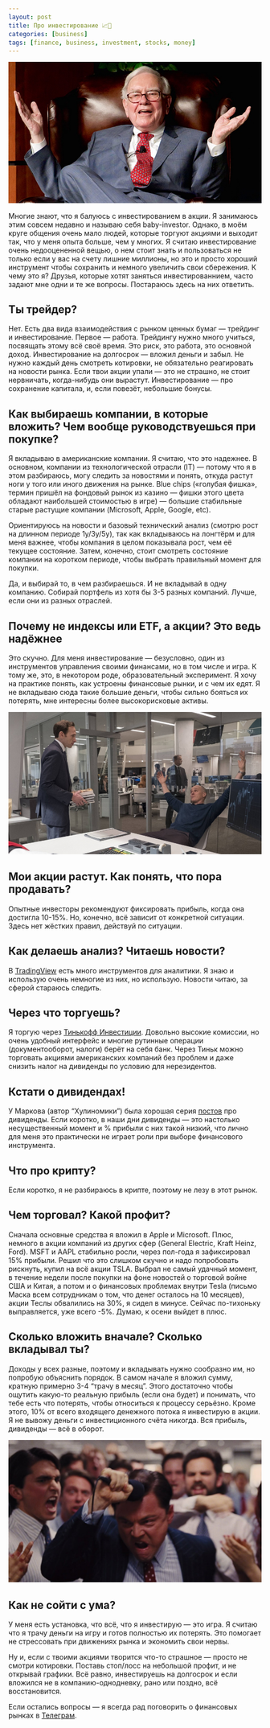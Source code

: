 ```yaml
---
layout: post
title: Про инвестирование 📈💸
categories: [business]
tags: [finance, business, investment, stocks, money]
---
```


![Warren Buffett](/static/blog/20190713/buffett.jpg)    

Многие знают, что я балуюсь с инвестированием в акции. Я занимаюсь этим совсем недавно и называю себя baby-investor. Однако, в моём круге общения очень мало людей, которые торгуют акциями и выходит так, что у меня опыта больше, чем у многих. Я считаю инвестирование очень недооцененной вещью, о нем стоит знать и пользоваться не только если у вас на счету лишние миллионы, но это и просто хороший инструмент чтобы сохранить и немного увеличить свои сбережения. К чему это я? Друзья, которые хотят заняться инвестированнием, часто задают мне одни и те же вопросы. Постараюсь здесь на них ответить.  

<!--more-->

## Ты трейдер? ##  

Нет. Есть два вида взаимодействия с рынком ценных бумаг — трейдинг и инвестирование. Первое — работа. Трейдингу нужно много учиться, посвящать этому всё своё время. Это риск, это работа, это основной доход. Инвестирование на долгосрок — вложил деньги и забыл. Не нужно каждый день смотреть котировки, не обязательно реагировать на новости рынка. Если твои акции упали — это не страшно, не стоит нервничать, когда-нибудь они вырастут. Инвестирование — про сохранение капитала, и, если повезёт, небольшие бонусы.  

## Как выбираешь компании, в которые вложить? Чем вообще руководствуешься при покупке? ##  

Я вкладываю в американские компании. Я считаю, что это надежнее. В основном, компании из технологической отрасли (IT) — потому что я в этом разбираюсь, могу следить за новостями и понять, откуда растут ноги у того или иного движения на рынке. Blue chips («голубая фишка», термин пришёл на фондовый рынок из казино — фишки этого цвета обладают наибольшей стоимостью в игре) — большие стабильные старые растущие компании (Microsoft, Apple, Google, etc).  

Ориентируюсь на новости и базовый технический анализ (смотрю рост на длинном периоде 1y/3y/5y), так как вкладываюсь на лонгтёрм и для меня важнее, чтобы компания в целом показывала рост, чем её текущее состояние. Затем, конечно, стоит смотреть состояние компании на коротком периоде, чтобы выбрать правильный момент для покупки.  

Да, и выбирай то, в чем разбираешься. И не вкладывай в одну компанию. Собирай портфель из хотя бы 3-5 разных компаний. Лучше, если они из разных отраслей.  

## Почему не индексы или ETF, а акции? Это ведь надёжнее ##  

Это скучно. Для меня инвестирование — безусловно, один из инструментов управления своими финансами, но в том числе и игра. К тому же, это, в некотором роде, образовательный эксперимент. Я хочу на практике понять, как устроены финансовые рынки, и с чем их едят. Я не вкладываю сюда такие большие деньги, чтобы сильно бояться их потерять, мне интересны более высокорисковые активы.  

![Fuck yeah!](/static/blog/20190713/fuckyeah.jpg)  

## Мои акции растут. Как понять, что пора продавать? ##  

Опытные инвесторы рекомендуют фиксировать прибыль, когда она достигла 10-15%. Но, конечно, всё зависит от конкретной ситуации. Здесь нет жёстких правил, действуй по ситуации.  

## Как делаешь анализ? Читаешь новости? ##  

В <a href="https://tradinview.com">TradingView</a> есть много инструментов для аналитики. Я знаю и использую очень немногие из них, но использую. Новости читаю, за сферой стараюсь следить.  

## Через что торгуешь? ##  

Я торгую через <a href="https://www.tinkoff.ru/sl/32DVSGNh87Z">Тинькофф Инвестиции</a>. Довольно высокие комиссии, но очень удобный интерфейс и многие рутинные операции (документооборот, налоги) берёт на себя банк. Через Тиньк можно торговать акциями американских компаний без проблем и даже снизить налог на дивиденды по условию для нерезидентов.  

## Кстати о дивидендах! ##  

У Маркова (автор “Хулиномики”) была хорошая серия <a href="https://t.me/hoolinomics/570">постов</a> про дивиденды. Если коротко, в наши дни дивиденды — это настолько несущественный момент и % прибыли с них такой низкий, что лично для меня это практически не играет роли при выборе финансового инструмента.  

## Что про крипту? ##  

Если коротко, я не разбираюсь в крипте, поэтому не лезу в этот рынок.  

## Чем торговал? Какой профит? ##  

Сначала основные средства я вложил в Apple и Microsoft. Плюс, немного в акции компаний из других сфер (General Electric, Kraft Heinz, Ford). MSFT и AAPL стабильно росли, через пол-года я зафиксировал 15% прибыли. Решил что это слишком скучно и надо попробовать рискнуть, купил на всё акции TSLA. Выбрал не самый удачный момент, в течение недели после покупки на фоне новостей о торговой войне США и Китая, а потом и о финансовых проблемах внутри Tesla (письмо Маска всем сотрудникам о том, что денег осталось на 10 месяцев), акции Теслы обвалились на 30%, я сидел в минусе. Сейчас по-тихоньку выправляется, уже всего -5%. Думаю, к осени выйдет в плюс.  

## Сколько вложить вначале? Сколько вкладывал ты? ##  

Доходы у всех разные, поэтому и вкладывать нужно сообразно им, но попробую объяснить порядок. В самом начале я вложил  сумму, кратную примерно 3-4 “трачу в месяц”. Этого достаточно чтобы ощутить какую-то реальную прибыль (если она будет) и понимать, что тебе есть что потерять, чтобы относиться к процессу серьёзно. Кроме этого, 10% от всего входящего денежного потока я инвестирую в акции. Я не вывожу деньги с инвестиционного счёта никогда. Вся прибыль, дивиденды — всё в оборот.  

![Stress](/static/blog/20190713/stress.jpg)  

## Как не сойти с ума? ##  

У меня есть установка, что всё, что я инвестирую — это игра. Я считаю что я трачу деньги на игру и готов полностью их потерять. Это помогает не стрессовать при движениях рынка и экономить свои нервы.  

Ну и, если с твоими акциями творится что-то страшное — просто не смотри котировки. Поставь стоп/лосс на небольшой профит, и не открывай графики. Всё равно, инвестируешь на долгосрок и если вложился не в компанию-однодневку, рано или поздно, всё восстановится.  

Если остались вопросы — я всегда рад поговорить о финансовых рынках в <a href="https://t.me/nbuevich">Телеграм</a>.
